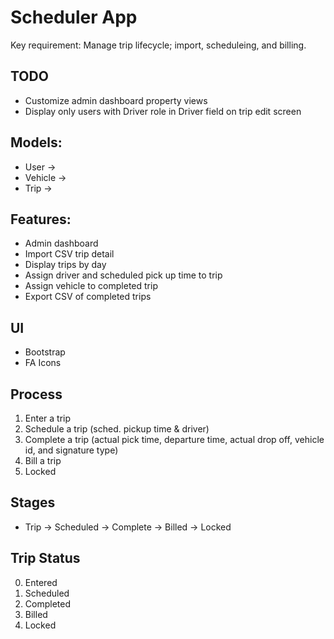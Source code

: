 # Scheduler App

Key requirement: Manage trip lifecycle; import, scheduleing, and billing.

## TODO

- Customize admin dashboard property views
- Display only users with Driver role in Driver field on trip edit screen

## Models:

- User ->
- Vehicle ->
- Trip ->

## Features:

- Admin dashboard
- Import CSV trip detail
- Display trips by day
- Assign driver and scheduled pick up time to trip
- Assign vehicle to completed trip
- Export CSV of completed trips

## UI

- Bootstrap
- FA Icons

## Process

1. Enter a trip
2. Schedule a trip (sched. pickup time & driver)
3. Complete a trip (actual pick time, departure time, actual drop off, vehicle id, and signature type)
4. Bill a trip
5. Locked

## Stages

- Trip -> Scheduled -> Complete -> Billed -> Locked

## Trip Status

0. Entered
1. Scheduled
1. Completed
1. Billed
1. Locked
